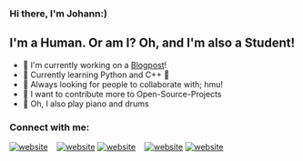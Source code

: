 ### Hi there, I'm Johann:)

## I'm a Human. Or am I? Oh, and I'm also a Student!

- 🔗 I'm currently working on a [Blogpost](https://medium.com/@johann-klf)!
- 🌱 Currently learning Python and C++ 🌙
- 🎯 Always looking for people to collaborate with; hmu!
- 📌 I want to contribute more to Open-Source-Projects
- 🎼 Oh, I also play piano and drums

### Connect with me:

[![website](https://user-images.githubusercontent.com/85245989/194774220-2694c20d-44a1-4633-8d0e-07f84a9747e6.svg)](https://twitter.com/r7ved)
&nbsp;&nbsp;
[![website](https://user-images.githubusercontent.com/85245989/194774302-32f653d5-d415-4f03-95dd-3fc6bb4fa602.svg)](https://www.linkedin.com/in/johann-kleindopf-408993241)
[![website](https://user-images.githubusercontent.com/85245989/194774305-a5156d67-f656-496c-b3d1-e48848f92a96.svg)](https://www.linkedin.com/in/johann-kleindopf-408993241)
&nbsp;&nbsp;
[![website](https://user-images.githubusercontent.com/85245989/194774333-4ea15e2f-ec4a-4c30-bc45-54465be8cc66.svg)](https://www.instagram.com/johann.klf)
[![website](https://user-images.githubusercontent.com/85245989/194774342-06dd7028-2dfd-491a-b409-3de53ac6d155.svg)](https://www.instagram.com/johann.klf)
